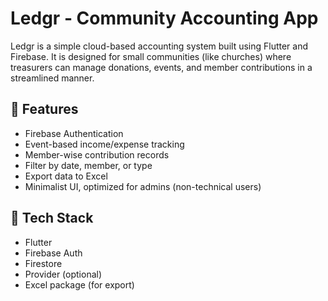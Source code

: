 # Ledgr - Community Accounting App

Ledgr is a simple cloud-based accounting system built using Flutter and Firebase. It is designed for small communities (like churches) where treasurers can manage donations, events, and member contributions in a streamlined manner.

## 🧩 Features

- Firebase Authentication
- Event-based income/expense tracking
- Member-wise contribution records
- Filter by date, member, or type
- Export data to Excel
- Minimalist UI, optimized for admins (non-technical users)

## 🚀 Tech Stack

- Flutter
- Firebase Auth
- Firestore
- Provider (optional)
- Excel package (for export)

